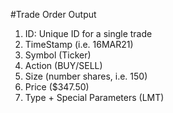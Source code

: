 #Trade Order Output
1. ID: Unique ID for a single trade
2. TimeStamp (i.e. 16MAR21)
3. Symbol (Ticker)
4. Action (BUY/SELL)
5. Size (number shares, i.e. 150)
6. Price ($347.50)
7. Type + Special Parameters (LMT)

